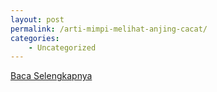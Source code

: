 ```yaml
---
layout: post
permalink: /arti-mimpi-melihat-anjing-cacat/
categories:
    - Uncategorized
---
```


[Baca Selengkapnya](/01)
